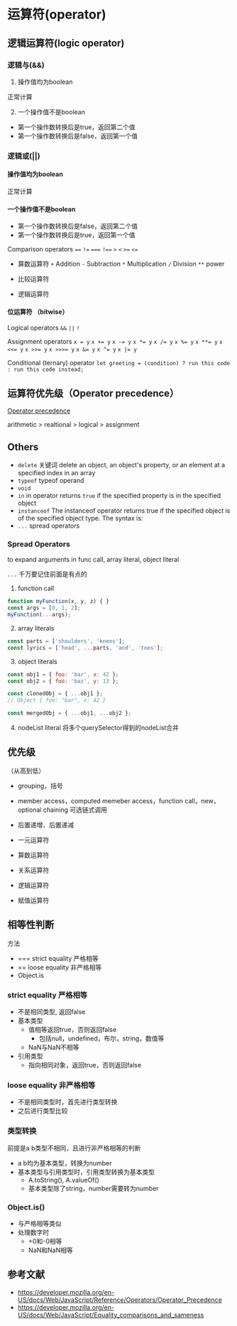 # 运算符(operator)

## 逻辑运算符(logic operator)

### 逻辑与(&&)

1. 操作值均为boolean

正常计算

2. 一个操作值不是boolean

- 第一个操作数转换后是true，返回第二个值
- 第一个操作数转换后是false，返回第一个值

### 逻辑或(||)

#### 操作值均为boolean

  正常计算

#### 一个操作值不是boolean

- 第一个操作数转换后是false，返回第二个值
- 第一个操作数转换后是true，返回第一个值

Comparison operators
`==` `!=` `===` `!==` `>` `<` `>=` `<=`

- 算数运算符
  `+` Addition `-` Subtraction `*` Multiplication `/` Division `**` 
  power

- 比较运算符
- 逻辑运算符

#### 位运算符 （bitwise）

Logical operators `&&` `||` `!`

Assignment operators
`x = y` `x += y` `x -= y` `x *= y` `x /= y` 
`x %= y` `x **= y` `x <<= y` `x >>= y` `x >>>= y`
`x &= y` `x ^= y` `x |= y`

Conditional (ternary) operator `let greeting = (condition) ? run this code : run this code instead;`





## 运算符优先级（Operator precedence）
[Operator precedence](https://developer.mozilla.org/en-US/docs/Web/JavaScript/Guide/Expressions_and_Operators#Operator_precedence)

arithmetic > realtional > logical > assignment


## Others
- `delete` 关键词
delete an object, an object's property, or an element at a specified index in an array
- `typeof` typeof operand
- `void`
- `in` in operator returns `true` if the specified property is in the specified object
- `instanceof` The instanceof operator returns true if the specified object is of the specified object type. The syntax is:
- `...` spread operators



### Spread Operators

to expand arguments in func call, array literal, object literal

`...` 千万要记住前面是有点的
1. function call
```javascript
function myFunction(x, y, z) { }
const args = [0, 1, 2];
myFunction(...args);
```

2. array literals
```javascript
const parts = ['shoulders', 'knees']; 
const lyrics = ['head', ...parts, 'and', 'toes']; 
```

3. object literals
```javascript
const obj1 = { foo: 'bar', x: 42 };
const obj2 = { foo: 'baz', y: 13 };

const clonedObj = { ...obj1 };
// Object { foo: "bar", x: 42 }

const mergedObj = { ...obj1, ...obj2 };
```

4. nodeList literal
将多个querySelector得到的nodeList合并

## 优先级

（从高到低）

- grouping，括号

- member access，computed memeber access，function call，new，optional chaining 可选链式调用
- 后置递增、后置递减
- 一元运算符
- 算数运算符
- 关系运算符 
- 逻辑运算符 
- 赋值运算符

## 相等性判断

方法

- === strict equality 严格相等
- == loose equality 非严格相等
- Object.is

### strict equality 严格相等

- 不是相同类型, 返回false
- 基本类型
  - 值相等返回true，否则返回false
    - 包括null，undefined，布尔，string，数值等
  - NaN与NaN不相等
- 引用类型
  - 指向相同对象，返回true，否则返回false

### loose equality 非严格相等

- 不是相同类型时，首先进行类型转换
- 之后进行类型比较

### 类型转换

前提是a b类型不相同，且进行非严格相等的判断

- a b均为基本类型，转换为number
- 基本类型与引用类型时，引用类型转换为基本类型
  - A.toString(), A.valueOf()
  - 基本类型除了string，number需要转为number

### Object.is()

- 与严格相等类似
- 处理数字时
  - +0和-0相等
  - NaN和NaN相等





## 参考文献

- https://developer.mozilla.org/en-US/docs/Web/JavaScript/Reference/Operators/Operator_Precedence
- https://developer.mozilla.org/en-US/docs/Web/JavaScript/Equality_comparisons_and_sameness

